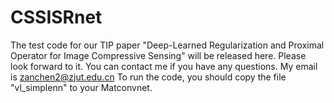 # CSSISRnet
The test code for our TIP paper "Deep-Learned Regularization and Proximal Operator for Image Compressive Sensing" will be released here. Please look forward to it.
You can contact me if you have any questions. My email is zanchen2@zjut.edu.cn
To run the code, you should copy the file "vl_simplenn" to your Matconvnet.

